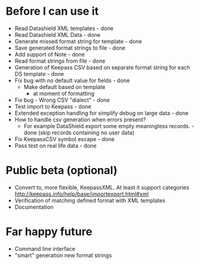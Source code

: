 # Before I can use it
* Read Datashield XML templates - done
* Read Datashield XML Data - done
* Generate missed format string for template - done
* Save generated format strings to file - done
* Add support of Note - done
* Read format strings from file - done
* Generation of Keepass CSV based on separate format string for each DS template - done
* Fix bug with no default value for fields  - done
  - Make default based on template
    - at moment of formatting
* Fix bug - Wrong CSV "dialect" - done
* Test import to Keepass - done
* Extended exception handling for simplify debug on large data - done
* How to handle csv generation when errors present?
  - For example DataShield export some empty meaningless records. - done (skip records containing no user data)
* Fix KeepassCSV symbol escape - done
* Pass test on real life data - done
    
# Public beta (optional)
* Convert to, more flexible, KeepassXML. At least it support categories http://keepass.info/help/base/importexport.html#xml
* Verification of matching defined format with XML templates
* Documentation 

# Far happy future
* Command line interface
* "smart" generation new format strings
